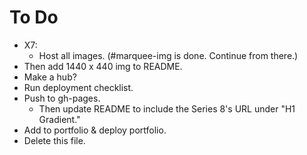 # To Do

- X7:
  - Host all images. (#marquee-img is done. Continue from there.)
- Then add 1440 x 440 img to README.
- Make a hub?
- Run deployment checklist.
- Push to gh-pages.
  - Then update README to include the Series 8's URL under "H1 Gradient."
- Add to portfolio & deploy portfolio.
- Delete this file.
